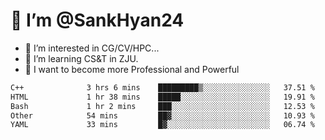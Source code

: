 # 👋 I’m @SankHyan24

- 👀 I’m interested in CG/CV/HPC...
- 🌱 I’m learning CS&T in ZJU.
- 💞️ I want to become more Professional and Powerful


<!---
SankHyan24/SankHyan24 is a ✨ special ✨ repository because its `README.md` (this file) appears on your GitHub profile.
You can click the Preview link to take a look at your changes.
--->
<!--START_SECTION:waka-->

```txt
C++              3 hrs 6 mins    █████████▒░░░░░░░░░░░░░░░   37.51 %
HTML             1 hr 38 mins    █████░░░░░░░░░░░░░░░░░░░░   19.91 %
Bash             1 hr 2 mins     ███░░░░░░░░░░░░░░░░░░░░░░   12.53 %
Other            54 mins         ██▓░░░░░░░░░░░░░░░░░░░░░░   10.93 %
YAML             33 mins         █▓░░░░░░░░░░░░░░░░░░░░░░░   06.74 %
```

<!--END_SECTION:waka-->
